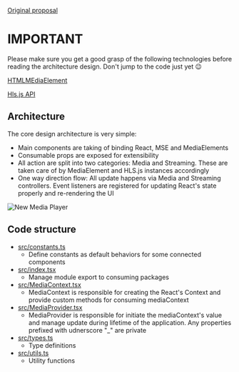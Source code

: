
[Original proposal](https://axon.quip.com/ex6ZAuj1LBEg)

# IMPORTANT

Please make sure you get a good grasp of the following technologies before reading the architecture design. Don't jump to the code just yet 😉

[HTMLMEdiaElement](https://developer.mozilla.org/en-US/docs/Web/API/HTMLMediaElement)

[Hls.js API](https://github.com/video-dev/hls.js/blob/master/docs/API.md)

## Architecture

The core design architecture is very simple:

   - Main components are taking of binding React, MSE and MediaElements
   - Consumable props are exposed for extensibility
   - All action are split into two categories: Media and Streaming. These are taken care of by MediaElement and HLS.js instances accordingly
   - One way direction flow: All update happens via Media and Streaming controllers. Event listeners are registered for updating React's state properly and re-rendering the UI

![New Media Player](https://user-images.githubusercontent.com/17794897/82113607-8f5c7d00-9781-11ea-9a33-23fdc01ab6d2.png)

## Code structure

  - [src/constants.ts]
    - Define constants as default behaviors for some connected components
  - [src/index.tsx]
    - Manage module export to consuming packages
  - [src/MediaContext.tsx]
    - MediaContext is responsible for creating the React's Context and provide custom methods for consuming mediaContext
  - [src/MediaProvider.tsx]
    - MediaProvider is responsible for initiate the mediaContext's value and manage update during lifetime of the application. Any properties prefixed with udnerscore "_" are private
  - [src/types.ts]
    - Type definitions
  - [src/utils.ts]
    - Utility functions


[src/types.ts]: ../src/types.ts
[src/utils.ts]: ../src/utils.ts
[src/MediaProvider.tsx]: ../src/MediaProvider.tsx
[src/MediaContext.tsx]: ../src/MediaContext.tsx
[src/constants.ts]: ../src/constants.ts
[src/index.tsx]: ../src/index.tsx
